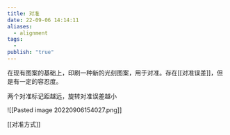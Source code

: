 ```yaml
---
title: 对准
date: 22-09-06 14:14:11
aliases:
  - alignment
tags:
  - 
publish: "true"
---
```


在现有图案的基础上，印刷一种新的光刻图案，用于对准。存在[[对准误差]]，但是有一定的容忍度。

两个对准标记距越远，旋转对准误差越小

![[Pasted image 20220906154027.png]]

[[对准方式]]
